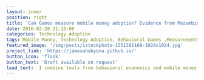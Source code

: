 ```yaml
---
layout: inner
position: right
title: 'Can Games measure mobile money adoption? Evidence from Mozambique'
date: 2016-02-20 21:15:00
categories: Technology Adoption
tags: Mobile Money, Technology Adoption, Behavioral Games ,Measurements, Mozambique
featured_image: '/img/posts/istockphoto-1551382168-1024x1024.jpg'
project_link: 'https://jamesahabyona.github.io/'
button_icon: 'flask'
button_text: 'Draft available on request'
lead_text:  I combine tools from behavioral economics and mobile money transaction data to test a novel method for measuring mobile money adoption.
---
```

